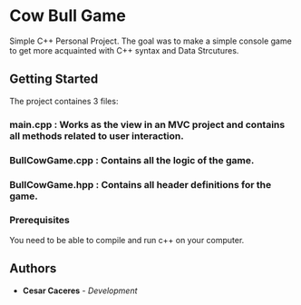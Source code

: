 # Cow Bull Game

Simple C++ Personal Project. The goal was to make a simple console game to get more acquainted with C++ syntax and Data Strcutures. 

## Getting Started

The project containes 3 files:
### main.cpp : Works as the view in an MVC project and contains all methods related to user interaction.
### BullCowGame.cpp : Contains all the logic of the game.
### BullCowGame.hpp : Contains all header definitions for the game. 

### Prerequisites

You need to be able to compile and run c++ on your computer. 

## Authors

* **Cesar Caceres** - *Development*
